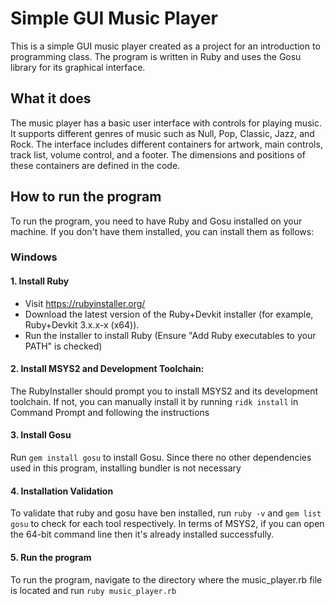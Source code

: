 # Simple GUI Music Player

This is a simple GUI music player created as a project for an introduction to programming class. The program is written in Ruby and uses the Gosu library for its graphical interface.

## What it does

The music player has a basic user interface with controls for playing music. It supports different genres of music such as Null, Pop, Classic, Jazz, and Rock. The interface includes different containers for artwork, main controls, track list, volume control, and a footer. The dimensions and positions of these containers are defined in the code.

## How to run the program

To run the program, you need to have Ruby and Gosu installed on your machine. If you don't have them installed, you can install them as follows:

### Windows
#### 1. Install Ruby
  - Visit https://rubyinstaller.org/
  - Download the latest version of the Ruby+Devkit installer (for example, Ruby+Devkit 3.x.x-x (x64)).
  - Run the installer to install Ruby (Ensure "Add Ruby executables to your PATH" is checked)
#### 2. Install MSYS2 and Development Toolchain:
  The RubyInstaller should prompt you to install MSYS2 and its development toolchain. If not, you can manually install it by running `ridk install` in Command Prompt and following the instructions
#### 3. Install Gosu 
  Run `gem install gosu` to install Gosu. Since there no other dependencies used in this program, installing bundler is not necessary
#### 4. Installation Validation
  To validate that ruby and gosu have ben installed, run `ruby -v` and `gem list gosu` to check for each tool respectively. In terms of MSYS2, if you can open the 64-bit command line then it's already installed successfully.
#### 5. Run the program
  To run the program, navigate to the directory where the music_player.rb file is located and run `ruby music_player.rb`
